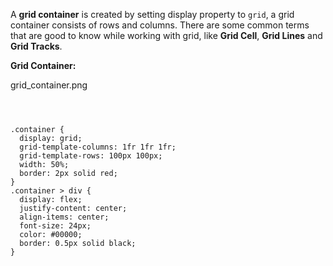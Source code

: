 A **grid container** is created by setting display property to `grid`, a grid
container consists of rows and columns. There are some common terms that are
good to know while working with grid, like **Grid Cell**, **Grid Lines** and
**Grid Tracks**.

**Grid Container:**

<image>grid_container.png</image>

<codeblock language="css" type="lesson">
<code>
<panel language="html" hidden=true>
<div class="container">
  <div>1</div>
  <div>2</div>
  <div>3</div>
  <div>4</div>
  <div>5</div>
  <div>6</div>
</div>
</panel>
<panel language="css">
.container {
  display: grid;
  grid-template-columns: 1fr 1fr 1fr;
  grid-template-rows: 100px 100px;
  width: 50%;
  border: 2px solid red;
}
.container > div {
  display: flex;
  justify-content: center;
  align-items: center;
  font-size: 24px;
  color: #00000;
  border: 0.5px solid black;
}
</panel>
</code>
</codeblock>
